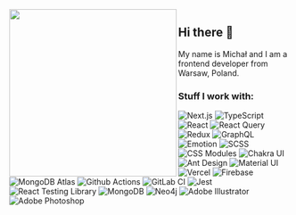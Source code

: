 
<img src="https://portfolio.kozlovv.ski/images/de26f94b9ba00006d1fe6e34b92d8e65.svg" align="left" style="width: 300px" />

## Hi there 👋

My name is Michał and I am a frontend developer from Warsaw, Poland.

### Stuff I work with:
<p>
  <img alt="Next.js" src="https://img.shields.io/badge/-Next.js-444444?style=flat-square&logo=next.js&logoColor=white" />
  <img alt="TypeScript" src="https://img.shields.io/badge/-TypeScript-007ACC?style=flat-square&logo=typescript&logoColor=white" />
  <img alt="React" src="https://img.shields.io/badge/-React-45b8d8?style=flat-square&logo=react&logoColor=white" />
  <img alt="React Query" src="https://img.shields.io/badge/-React%20Query%20-ff4154?style=flat-square&logo=react-query&logoColor=white" />
  <img alt="Redux" src="https://img.shields.io/badge/-Redux & RTK-764ABC?style=flat-square&logo=redux&logoColor=white" />
  <img alt="GraphQL" src="https://img.shields.io/badge/-GraphQL-E10098?style=flat-square&logo=graphql&logoColor=white" />
  <img alt="Emotion" src="https://img.shields.io/badge/-Emotion-db7092?style=flat-square&logo=emotion&logoColor=white" />
  <img alt="SCSS" src="https://img.shields.io/badge/-SCSS-CC6699?style=flat-square&logo=sass&logoColor=white" />
  <img alt="CSS Modules" src="https://img.shields.io/badge/-CSS Modules-264de4?style=flat-square&logo=css3&logoColor=white" />
  <img alt="Chakra UI" src="https://img.shields.io/badge/-Chakra UI-319795?style=flat-square&logo=chakra-ui&logoColor=white" />
  <img alt="Ant Design" src="https://img.shields.io/badge/-Ant Design-0170FE?style=flat-square&logo=ant-design&logoColor=white" />
  <img alt="Material UI" src="https://img.shields.io/badge/-Material UI-007FFF?style=flat-square&logo=mui&logoColor=white" />
  <img alt="Vercel" src="https://img.shields.io/badge/-Vercel-000000?style=flat-square&logo=vercel&logoColor=white" />
  <img alt="Firebase" src="https://img.shields.io/badge/-Firebase-FFCA28?style=flat-square&logo=firebase&logoColor=white" />
  <img alt="MongoDB Atlas" src="https://img.shields.io/badge/-MongoDB Atlas-47A248?style=flat-square&logo=mongodb&logoColor=white" />
  <img alt="Github Actions" src="https://img.shields.io/badge/-Github Actions-2088FF?style=flat-square&logo=github-actions&logoColor=white" />
  <img alt="GitLab CI" src="https://img.shields.io/badge/-GitLab CI-FC6D26?style=flat-square&logo=gitlab&logoColor=white" />
  <img alt="Jest" src="https://img.shields.io/badge/-Jest-C21325?style=flat-square&logo=jest&logoColor=white" />
  <img alt="React Testing Library" src="https://img.shields.io/badge/-React Testing Library-E33332?style=flat-square&logo=testing-library&logoColor=white" />
  <img alt="MongoDB" src="https://img.shields.io/badge/-MongoDB-47A248?style=flat-square&logo=mongodb&logoColor=white" />
  <img alt="Neo4j" src="https://img.shields.io/badge/-Neo4j-008CC1?style=flat-square&logo=neo4j&logoColor=white" />
  <img alt="Adobe Illustrator" src="https://img.shields.io/badge/-Adobe Illustrator-FF9A00?style=flat-square&logo=adobe-illustrator&logoColor=white" />
  <img alt="Adobe Photoshop" src="https://img.shields.io/badge/-Adobe Photoshop-31A8FF?style=flat-square&logo=adobe-photoshop&logoColor=white" />
</p>
